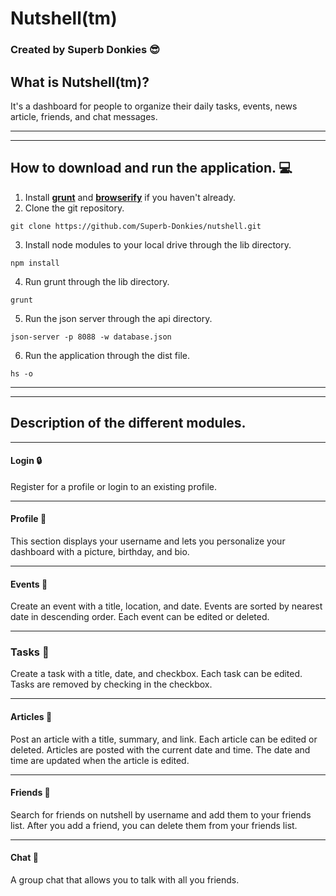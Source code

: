 # Nutshell(tm)

### Created by **Superb Donkies** :sunglasses:

## What is Nutshell(tm)?
It's a dashboard for people to organize their daily tasks, events, news article, friends, and chat messages.

***
***

## How to download and run the application. :computer:
1. Install __[grunt](https://gruntjs.com/getting-started)__ and __[browserify](http://browserify.org/)__ if you haven't already.
2. Clone the git repository.
```
git clone https://github.com/Superb-Donkies/nutshell.git
```
3. Install node modules to your local drive through the lib directory.
```
npm install
```
4. Run grunt through the lib directory.
```
grunt
```
5. Run the json server through the api directory.
```
json-server -p 8088 -w database.json
```
6. Run the application through the dist file.
```
hs -o
```

***
***

## Description of the different modules.
***
#### Login :lock:
Register for a profile or login to an existing profile.
***
#### Profile :bust_in_silhouette:
This section displays your username and lets you personalize your dashboard with a picture, birthday, and bio.
***
#### Events :calendar:
Create an event with a title, location, and date.
Events are sorted by nearest date in descending order.
Each event can be edited or deleted. 
***
### Tasks :pushpin:
Create a task with a title, date, and checkbox.
Each task can be edited.
Tasks are removed by checking in the checkbox.
***
#### Articles :page_facing_up:
Post an article with a title, summary, and link.
Each article can be edited or deleted.
Articles are posted with the current date and time.
The date and time are updated when the article is edited.
***
#### Friends :busts_in_silhouette:
Search for friends on nutshell by username and add them to your friends list.
After you add a friend, you can delete them from your friends list.
***
#### Chat :speech_balloon:
A group chat that allows you to talk with all you friends.
